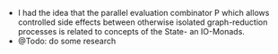 - I had the idea that the parallel evaluation combinator P which allows controlled side effects between otherwise isolated graph-reduction processes is related to concepts of the State- an IO-Monads.
- @Todo: do some research